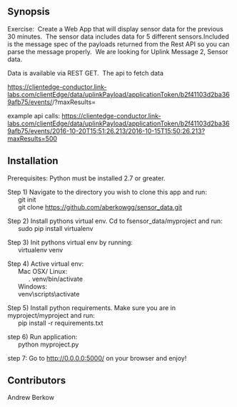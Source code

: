 ## Synopsis

Exercise:  Create a Web App that will display sensor data for the previous 30 minutes.  The sensor data includes data for 5 different sensors.Included is the message spec of the payloads returned from the Rest API so you can parse the message properly.  We are looking for Uplink Message 2, Sensor data.  

Data is available via REST GET.  The api to fetch data

https://clientedge-conductor.link-labs.com/clientEdge/data/uplinkPayload/applicationToken/b2f41103d2ba369afb75/events/<beforeTime>/<afterTime>?maxResults=<maxResultCount>

example api calls:
https://clientedge-conductor.link-labs.com/clientEdge/data/uplinkPayload/applicationToken/b2f41103d2ba369afb75/events/2016-10-20T15:51:26.213/2016-10-15T15:50:26.213?maxResults=500


## Installation

Prerequisites: 
Python must be installed 2.7 or greater. 

Step 1) Navigate to the directory you wish to clone this app and run:<br />
	&nbsp;&nbsp;&nbsp;&nbsp;&nbsp;&nbsp;git init<br />
	&nbsp;&nbsp;&nbsp;&nbsp;&nbsp;&nbsp;git clone https://github.com/aberkowgg/sensor_data.git

Step 2) Install pythons virtual env. Cd to fsensor_data/myproject and run:<br />
	&nbsp;&nbsp;&nbsp;&nbsp;&nbsp;&nbsp;sudo pip install virtualenv

Step 3) Init pythons virtual env by running:<br />
	&nbsp;&nbsp;&nbsp;&nbsp;&nbsp;&nbsp;virtualenv venv

Step 4) Active virtual env:<br />
	&nbsp;&nbsp;&nbsp;&nbsp;&nbsp;&nbsp;Mac OSX/ Linux:<br />
		&nbsp;&nbsp;&nbsp;&nbsp;&nbsp;&nbsp;&nbsp;&nbsp;&nbsp;&nbsp;&nbsp;&nbsp;. venv/bin/activate<br />
	&nbsp;&nbsp;&nbsp;&nbsp;&nbsp;&nbsp;Windows:<br />
		&nbsp;&nbsp;&nbsp;&nbsp;&nbsp;&nbsp;venv\scripts\activate

Step 5) Install python requirements. Make sure you are in myproject/myproject and run: <br />
	&nbsp;&nbsp;&nbsp;&nbsp;&nbsp;&nbsp;pip install -r requirements.txt

step 6) Run application: <br />
	&nbsp;&nbsp;&nbsp;&nbsp;&nbsp;&nbsp;python myproject.py

step 7: Go to http://0.0.0.0:5000/ on your browser and enjoy!


## Contributors

Andrew Berkow

